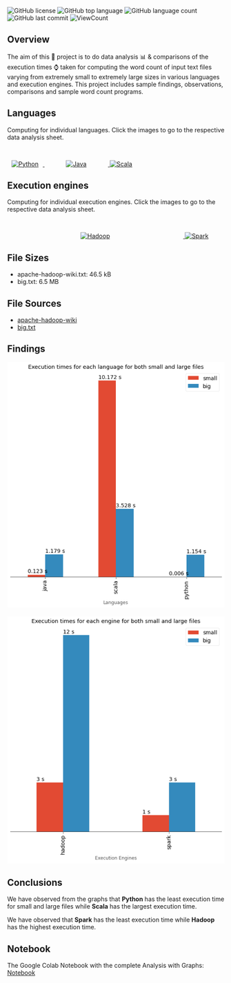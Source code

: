 ![GitHub license](https://img.shields.io/github/license/Thomas-George-T/Word-Count-Data-Analysis?style=flat)
![GitHub top language](https://img.shields.io/github/languages/top/Thomas-George-T/Word-Count-Data-Analysis?style=flat)
![GitHub language count](https://img.shields.io/github/languages/count/Thomas-George-T/Word-Count-Data-Analysis?style=flat)
![GitHub last commit](https://img.shields.io/github/last-commit/Thomas-George-T/Word-Count-Data-Analysis?style=flat)
![ViewCount](https://views.whatilearened.today/views/github/Thomas-George-T/Word-Count-Data-Analysis.svg?cache=remove)

## Overview

The aim of this :green_book: project is to do data analysis :bar_chart: & comparisons of the execution times :watch: taken for computing the word count of input text files varying from extremely small to extremely large sizes in various languages and execution engines. This project includes sample findings, observations, comparisons and sample word count programs. 

## Languages

Computing for individual languages. Click the images to go to the respective data analysis sheet.

<br>
<p align="left">
	<a href="Python-Word-Count-Data-Analysis">
		<img src="https://raw.githubusercontent.com/Thomas-George-T/Word-Count-Data-Analysis/master/assets/svg/python.svg" alt="Python" Title="Python" width=210 hspace=10 />
	</a>
		<a href="Java-Word-Count-Data-Analysis">
		<img src="https://raw.githubusercontent.com/Thomas-George-T/Word-Count-Data-Analysis/master/assets/svg/java.svg" alt="Java" Title="Java" width=160 hspace=50 />
	</a>
		<a href="Scala-Word-Count-Data-Analysis">
		<img src="https://raw.githubusercontent.com/Thomas-George-T/Word-Count-Data-Analysis/master/assets/svg/scala.svg" alt="Scala" Title="Scala" width=140/>
	</a>
</p>


## Execution engines

Computing for individual execution engines. Click the images to go to the respective data analysis sheet.

<br>
<p align="left">
	<a href="Hadoop-MapReduce-WordCount-Data-Analysis">
		<img src="https://raw.githubusercontent.com/Thomas-George-T/Word-Count-Data-Analysis/master/assets/svg/hadoop.svg" alt="Hadoop" Title="Hadoop" width=180 hspace=170/>
	</a>
	<a href="Spark-Word-Count-Data-Analysis">
		<img src="https://raw.githubusercontent.com/Thomas-George-T/Word-Count-Data-Analysis/master/assets/svg/apache_spark.svg" alt="Spark" Title="Spark" width=240 />
	</a>
	
</p>


## File Sizes

- apache-hadoop-wiki.txt: 46.5 kB
- big.txt: 6.5 MB

## File Sources

- [apache-hadoop-wiki](https://en.wikipedia.org/wiki/Apache_Hadoop)
- [big.txt](https://norvig.com/big.txt)

## Findings

<p align="center">
	<a href="#">
		<img src="assets/graphs/languages.png" alt="Languages findings" Title="Languages findings" />
	</a>	
	<br>
	<br>
	<a href="#">
		<img src="assets/graphs/execution_engines.png" alt="Execution engines findings" Title="Execution engines findings" />
	</a>	
</p>

## Conclusions

We have observed from the graphs that **Python** has the least execution time for small and large files while **Scala** has the largest execution time.

We have observed that **Spark** has the least execution time while **Hadoop** has the highest execution time.

## Notebook

The Google Colab Notebook with the complete Analysis with Graphs: [Notebook](Data-Analysis.ipynb) 
